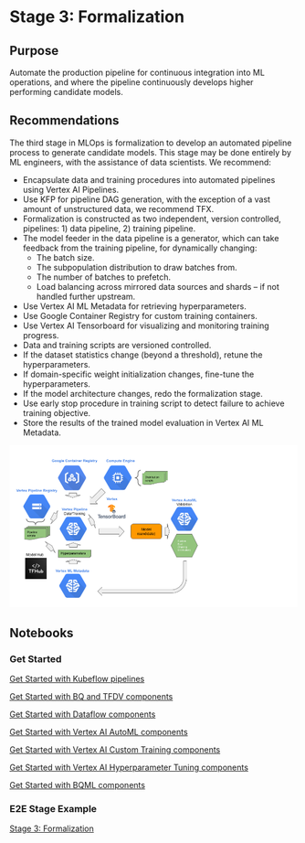 # Stage 3: Formalization

## Purpose

Automate the production pipeline for continuous integration into ML operations, and where the pipeline continuously develops higher performing candidate models.


## Recommendations  

The third stage in MLOps is formalization to develop an automated pipeline process to generate candidate models. This stage may be done entirely by ML engineers, with the assistance of data scientists. We recommend:

- Encapsulate data and training procedures into automated pipelines using Vertex AI Pipelines.
- Use KFP for pipeline DAG generation, with the exception of a vast amount of unstructured data, we recommend TFX.
- Formalization is constructed as two independent, version controlled, pipelines: 1) data pipeline, 2) training pipeline.
- The model feeder in the data pipeline is a generator, which can take feedback from the training pipeline, for dynamically changing:
  - The batch size.
  - The subpopulation distribution to draw batches from.
  - The number of batches to prefetch.
  - Load balancing across mirrored data sources and shards – if not handled further upstream.
- Use Vertex AI ML Metadata for retrieving hyperparameters.
- Use Google Container Registry for custom training containers.
- Use Vertex AI Tensorboard for visualizing and monitoring training progress.
- Data and training scripts are versioned controlled.
- If the dataset statistics change (beyond a threshold), retune the hyperparameters.
- If domain-specific weight initialization changes, fine-tune the hyperparameters.
- If the model architecture changes, redo the formalization stage.
- Use early stop procedure in training script to detect failure to achieve training objective.
- Store the results of the trained model evaluation in Vertex AI ML Metadata.

<img src='stage3.png'>

## Notebooks

### Get Started

[Get Started with Kubeflow pipelines](get_started_with_kubeflow_pipelines.ipynb)

[Get Started with BQ and TFDV components](get_started_with_bq_tfdv_pipeline_components.ipynb)

[Get Started with Dataflow components](get_started_with_dataflow_pipeline_components.ipynb)

[Get Started with Vertex AI AutoML components](get_started_with_automl_pipeline_components.ipynb)

[Get Started with Vertex AI Custom Training components](get_started_with_custom_training_pipeline_components.ipynb)

[Get Started with Vertex AI Hyperparameter Tuning components](get_started_with_hpt_pipeline_components.ipynb)

[Get Started with BQML components](get_started_with_bqml_pipeline_components.ipynb)


### E2E Stage Example

[Stage 3: Formalization](mlops_formalization.ipynb)
